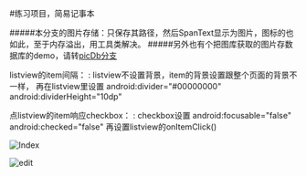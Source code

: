 #练习项目，简易记事本

#####本分支的图片存储：只保存其路径，然后SpanText显示为图片，图标的也如此，至于内存溢出，用工具类解决。
#####另外也有个把图库获取的图片存数据库的demo，请转[picDb分支](https://github.com/hanyuguang/Notepad/tree/pidDb)

listview的item间隔：
:   listview不设置背景，item的背景设置跟整个页面的背景不一样，
	再在listview里设置
	android:divider="#00000000"
	android:dividerHeight="10dp"

点listview的item响应checkbox：
:   checkbox设置
        android:focusable="false"
        android:checked="false"
    再设置listview的onItemClick()

![Index](https://cloud.githubusercontent.com/assets/14596166/12810880/e864d76a-cb63-11e5-858e-c37e0df85ffa.png)  

![edit](https://cloud.githubusercontent.com/assets/14596166/12810943/54726b7a-cb64-11e5-9b31-f70766117e22.png)  
